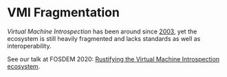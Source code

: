 # VMI Fragmentation

_Virtual Machine Introspection_ has been around since [2003](https://www.ndss-symposium.org/ndss2003/virtual-machine-introspection-based-architecture-intrusion-detection/),
yet the ecosystem is still heavily fragmented and lacks standards as well as interoperability.

See our talk at FOSDEM 2020: [Rustifying the Virtual Machine Introspection ecosystem](https://archive.fosdem.org/2020/schedule/event/rust_vm_introspection/).